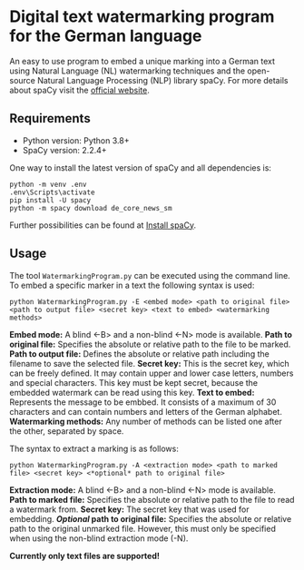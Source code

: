 # Digital text watermarking program for the German language
An easy to use program to embed a unique marking into a German text using Natural Language (NL) watermarking techniques and the open-source Natural Language Processing (NLP) library spaCy.
For more details about spaCy visit the [official website](https://spacy.io/).

## Requirements
- Python version: Python 3.8+
- SpaCy version: 2.2.4+

One way to install the latest version of spaCy and all dependencies is:
```
python -m venv .env
.env\Scripts\activate
pip install -U spacy
python -m spacy download de_core_news_sm
```
Further possibilities can be found at [Install spaCy](https://spacy.io/usage).

## Usage
The tool `WatermarkingProgram.py` can be executed using the command line.
To embed a specific marker in a text the following syntax is used:
```
python WatermarkingProgram.py -E <embed mode> <path to original file> <path to output file> <secret key> <text to embed> <watermarking methods>
```
   **Embed mode:**			A blind <-B> and a non-blind <-N> mode is available.
   **Path to original file:**	Specifies the absolute or relative path to the file to be marked.
   **Path to output file:**	Defines the absolute or relative path including the filename to save the selected file.
   **Secret key:**			This is the secret key, which can be freely defined. It may contain upper and lower case letters, numbers and special characters. This key must be kept secret, because the embedded watermark can be read using this key.
   **Text to embed:**		Represents the message to be embbed. It consists of a maximum of 30 characters and can contain numbers and letters of the German alphabet.
   **Watermarking methods:**	Any number of methods can be listed one after the other, separated by space.


The syntax to extract a marking is as follows:
```
python WatermarkingProgram.py -A <extraction mode> <path to marked file> <secret key> <*optional* path to original file>
```
   **Extraction mode:**			A blind <-B> and a non-blind <-N> mode is available.
   **Path to marked file:**		Specifies the absolute or relative path to the file to read a watermark from.
   **Secret key:**				The secret key that was used for embedding.
   ***Optional* path to original file:**	Specifies the absolute or relative path to the original unmarked file. However, this must only be specified when using the non-blind extraction mode (-N).


**Currently only text files are supported!**
